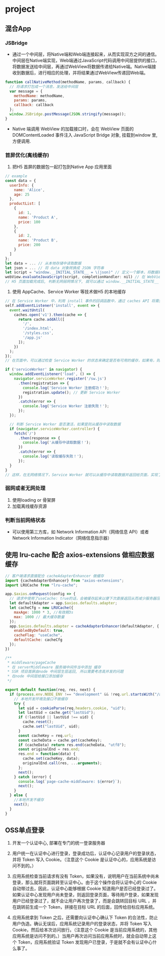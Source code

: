 # project

## 混合App

### JSBridge

- 通过一个中间层，将Native端和Web端连接起来，从而实现双方之间的通信。中间层在Native端实现，Web端通过JavaScript代码调用中间层提供的接口，将数据发送给中间层，再通过WebView将数据传递给Native端。Native端接收到数据后，进行相应的处理，并将结果通过WebView传递回Web端。

```js
function callNativeMethod(methodName, params, callback) {
  // 将请求打包成一个消息，发送给中间层
  var message = {
    methodName: methodName,
    params: params,
    callback: callback
  };
  window.JSBridge.postMessage(JSON.stringify(message));
}
```

- Native 端调用 WebView 的加载接口时，会在 WebView 页面的 DOMContentLoaded 事件注入 JavaScript Bridge 对象, 挂载到window 里, 方便调用.

### 首屏优化(离线缓存)

1. 把H5 首屏的数据包一起打包到Native App 应用里面

```js
// example
const data = {
  userInfo: {
    name: 'Alice',
    age: 25
  },
  productList: [
    {
      id: 1,
      name: 'Product A',
      price: 100
    },
    {
      id: 2,
      name: 'Product B',
      price: 200
    }
  ]
};
let data = ... // 从本地存储中读取数据
let json = ... // 将 data 对象转换成 JSON 字符串
let script = "window.__INITIAL_STATE__ = \(json)" // 定义一个脚本，将数据赋值给 window.__INITIAL_STATE__
webView.evaluateJavaScript(script, completionHandler: nil) // 在 WebView 中执行这个脚本
// H5 页面加载完成后, 判断无网弱网情况下, 就可以通过 window.__INITIAL_STATE__ 访问 Native App 中存储的数据
```

1. 使用 AppCache、Service Worker 等技术做H5 的本地缓存

```javascript
// 在 Service Worker 中，利用 install 事件的回调函数中，通过 caches API 将需要缓存的文件缓存到浏览器的缓存中.
self.addEventListener('install', event => {
  event.waitUntil(
    caches.open('v1').then(cache => {
      return cache.addAll([
        '/',
        '/index.html',
        '/styles.css',
        '/app.js'
      ]);
    })
  );
});
// 在页面中，可以通过检查 Service Worker 的状态来确定是否有可用的缓存，如果有，则从缓存中读取数据。例如：

if ('serviceWorker' in navigator) {
  window.addEventListener('load', () => {
    navigator.serviceWorker.register('/sw.js')
      .then(registration => {
        console.log('Service Worker 注册成功！');
        registration.update(); // 更新 Service Worker
      })
      .catch(error => {
        console.log('Service Worker 注册失败！');
      });
  });

  // 判断 Service Worker 是否激活，如果是则从缓存中读取数据
  if (navigator.serviceWorker.controller) {
    fetch('/')
      .then(response => {
        console.log('从缓存中读取数据！');
      })
      .catch(error => {
        console.log('读取缓存失败！');
      });
  }
}
// 这样，在无网络情况下，Service Worker 就可以从缓存中读取数据并返回给页面，实现了缓存首屏的需求。
```

### 弱网或者无网处理

1. 使用loading or 骨架屏
2. 加载离线缓存资源

### 判断当前网络状态

- 可以使用第三方库，如 Network Information API（网络信息 API）或者 Network Information Indicator（网络信息指示器）

## 使用 lru-cache 配合 axios-extensions 做相应数据缓存

```js
// 客户端请求直接配合 cacheAdapterEnhancer 做缓存
import {cacheAdapterEnhancer} from "axios-extensions";
import LRUCache from "lru-cache";

app.$axios.onRequest(config => {
  // 请求中使用了useCache: true的话，会被缓存起来以便下次直接返回从而减少服务器压力
  let defaultAdapter = app.$axios.defaults.adapter;
  let cacheCfg = new LRUCache({
    maxAge: 1000 * 3, //有效期3s
    max: 1000 // 最大缓存数量
  });
  app.$axios.defaults.adapter = cacheAdapterEnhancer(defaultAdapter, {
    enabledByDefault: true,
    cacheFlag: "useCache",
    defaultCache: cacheCfg
  });
})
```

```js
/**
 * middleware/pageCache
 * 在 serverMiddleware 服务端中间件当中添加 缓存
 * SSR 项目首屏由node 中间层生层返回, 所以需要考虑高并发的问题
 * 在node 中间层给接口添加缓存
 */

export default function(req, res, next) {
  if (process.env.NODE_ENV !== "development" && !req.url.startsWith("/api")) {
    // 本地开发环境及接口不做缓存
    try {
      let uid = cookieParse(req.headers.cookie, "uid");
      let lastUid = cache.get("lastUid");
      if (!lastUid || lastUid !== uid) {
        cache.reset();
        cache.set("lastUid", uid);
      }
      const cacheKey = req.url;
      const cacheData = cache.get(cacheKey);
      if (cacheData) return res.end(cacheData, "utf8");
      const originalEnd = res.end;
      res.end = function(data) {
        cache.set(cacheKey, data);
        originalEnd.call(res, ...arguments);
      };
      next();
    } catch (error) {
      console.log(`page-cache-middleware: ${error}`);
      next();
    }
  } else {
    //本地开发不缓存
    next();
  }
}
```

## OSS单点登录

1. 开发一个认证中心, 部署在专门的统一登录服务器

2. 用户统一在认证中心进行登录，登录成功后，认证中心记录用户的登录状态，并将 Token 写入 Cookie。（注意这个 Cookie 是认证中心的，应用系统是访问不到的。）

3. 应用系统检查当前请求有没有 Token，如果没有，说明用户在当前系统中尚未登录，那么就将页面跳转至认证中心。由于这个操作会将认证中心的 Cookie 自动带过去，因此，认证中心能够根据 Cookie 知道用户是否已经登录过了。如果认证中心发现用户尚未登录，则返回登录页面，等待用户登录，如果发现用户已经登录过了，就不会让用户再次登录了，而是会跳转回目标 URL ，并在跳转前生成一个 Token，拼接在目标 URL 的后面，回传给目标应用系统。

4. 应用系统拿到 Token 之后，还需要向认证中心确认下 Token 的合法性，防止用户伪造。确认无误后，应用系统记录用户的登录状态，并将 Token 写入 Cookie，然后给本次访问放行。（注意这个 Cookie 是当前应用系统的，其他应用系统是访问不到的。）当用户再次访问当前应用系统时，就会自动带上这个 Token，应用系统验证 Token 发现用户已登录，于是就不会有认证中心什么事了。
